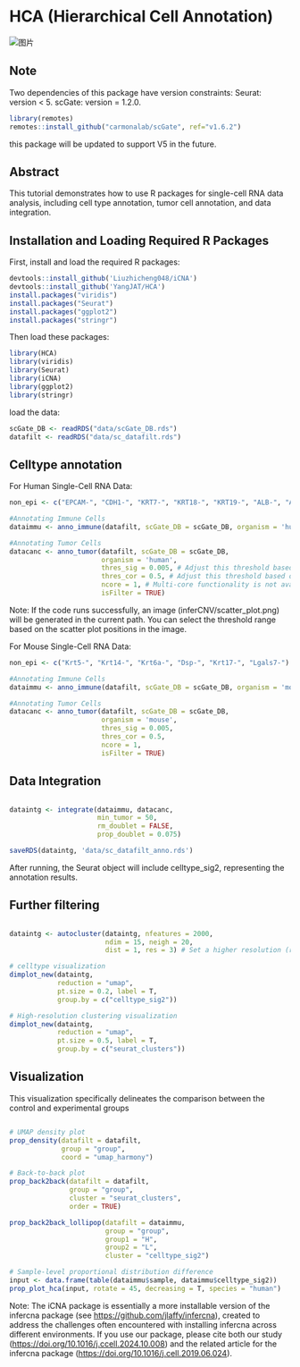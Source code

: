 # HCA (Hierarchical Cell Annotation)

![图片](https://github.com/user-attachments/assets/bdcd4e4b-7f14-4a06-a7c0-adb2615ff9ba)

## Note
Two dependencies of this package have version constraints:
Seurat: version < 5.
scGate: version = 1.2.0.

```r
library(remotes)
remotes::install_github("carmonalab/scGate", ref="v1.6.2")
```

this package will be updated to support V5 in the future.

## Abstract 
This tutorial demonstrates how to use R packages for single-cell RNA data analysis, including cell type annotation, tumor cell annotation, and data integration.
## Installation and Loading Required R Packages

First, install and load the required R packages:

```r
devtools::install_github('Liuzhicheng048/iCNA')
devtools::install_github('YangJAT/HCA')
install.packages("viridis")
install.packages("Seurat")
install.packages("ggplot2")
install.packages("stringr")
```
Then load these packages:

```r
library(HCA)
library(viridis)
library(Seurat)
library(iCNA)
library(ggplot2)
library(stringr)
```

load the data:

```r
scGate_DB <- readRDS("data/scGate_DB.rds")
datafilt <- readRDS("data/sc_datafilt.rds")
```

## Celltype annotation 

For Human Single-Cell RNA Data:
```r
non_epi <- c("EPCAM-", "CDH1-", "KRT7-", "KRT18-", "KRT19-", "ALB-", "AFP-")

#Annotating Immune Cells
dataimmu <- anno_immune(datafilt, scGate_DB = scGate_DB, organism = 'human', non_epi = non_epi, min_cell = 100, ncore = 1)

#Annotating Tumor Cells
datacanc <- anno_tumor(datafilt, scGate_DB = scGate_DB, 
                       organism = 'human', 
                       thres_sig = 0.005, # Adjust this threshold based on scatter_plot.png
                       thres_cor = 0.5, # Adjust this threshold based on scatter_plot.png
                       ncore = 1, # Multi-core functionality is not available on Windows
                       isFilter = TRUE)
```
Note: If the code runs successfully, an image (inferCNV/scatter_plot.png) will be generated in the current path. You can select the threshold range based on the scatter plot positions in the image.

For Mouse Single-Cell RNA Data:
```r
non_epi <- c("Krt5-", "Krt14-", "Krt6a-", "Dsp-", "Krt17-", "Lgals7-")

#Annotating Immune Cells
dataimmu <- anno_immune(datafilt, scGate_DB = scGate_DB, organism = 'mouse', non_epi = non_epi, min_cell = 100, ncore = 1)

#Annotating Tumor Cells
datacanc <- anno_tumor(datafilt, scGate_DB = scGate_DB, 
                       organism = 'mouse', 
                       thres_sig = 0.005, 
                       thres_cor = 0.5, 
                       ncore = 1, 
                       isFilter = TRUE)
```

## Data Integration
```r

dataintg <- integrate(dataimmu, datacanc,
                      min_tumor = 50,
                      rm_doublet = FALSE,
                      prop_doublet = 0.075)

saveRDS(dataintg, 'data/sc_datafilt_anno.rds')

```

After running, the Seurat object will include celltype_sig2, representing the annotation results.

## Further filtering
```r

dataintg <- autocluster(dataintg, nfeatures = 2000,
                        ndim = 15, neigh = 20,
                        dist = 1, res = 3) # Set a higher resolution (res) to capture more clusters

# celltype visualization
dimplot_new(dataintg,
            reduction = "umap",
            pt.size = 0.2, label = T,
            group.by = c("celltype_sig2"))

# High-resolution clustering visualization
dimplot_new(dataintg,
            reduction = "umap",
            pt.size = 0.5, label = T,
            group.by = c("seurat_clusters"))
```

## Visualization

This visualization specifically delineates the comparison between the control and experimental groups
```r

# UMAP density plot
prop_density(datafilt = datafilt,
             group = "group",
             coord = "umap_harmony")

# Back-to-back plot
prop_back2back(datafilt = datafilt,
               group = "group",
               cluster = "seurat_clusters",
               order = TRUE)

prop_back2back_lollipop(datafilt = dataimmu,
                        group = "group",
                        group1 = "H",
                        group2 = "L",
                        cluster = "celltype_sig2")

# Sample-level proportional distribution difference
input <- data.frame(table(dataimmu$sample, dataimmu$celltype_sig2))
prop_plot_hca(input, rotate = 45, decreasing = T, species = "human")

```

Note: The iCNA package is essentially a more installable version of the infercna package (see https://github.com/jlaffy/infercna), created to address the challenges often encountered with installing infercna across different environments. If you use our package, please cite both our study (https://doi.org/10.1016/j.ccell.2024.10.008) and the related article for the infercna package (https://doi.org/10.1016/j.cell.2019.06.024).

